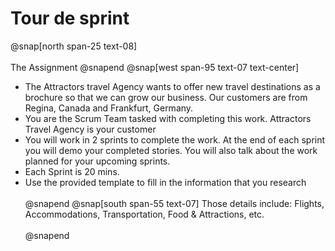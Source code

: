 # Tour de sprint
@snap[north span-25 text-08]
<br><br>
The Assignment
@snapend
@snap[west span-95 text-07 text-center]
- The Attractors travel Agency wants to offer new travel destinations as a brochure so that we can grow our business. Our customers are from Regina, Canada and Frankfurt, Germany.
- You are the Scrum Team tasked with completing this work. Attractors Travel Agency is your customer
- You will work in 2 sprints to complete the work. At the end of each sprint you will demo your completed stories. You will also talk about the work planned for your upcoming sprints.
- Each Sprint is 20 mins.
- Use the provided template to fill in the information that you research
<br><br>
@snapend
@snap[south span-55 text-07]
Those details include:
Flights, Accommodations, Transportation, Food & Attractions, etc.
<br><br>
@snapend
